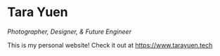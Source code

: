 # Tara Yuen

*Photographer, Designer, & Future Engineer*

This is my personal website! Check it out at https://www.tarayuen.tech
